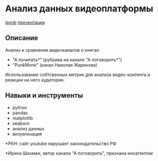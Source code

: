 # Анализ данных видеоплатформы
[ipynb]( "ipynb") [презентация]( "презентация")

## Описание	
Анализ и сравнение видеоканалов о книгах: 
- "А почитать*" (рубрика на канале "А поговорить*") 
- "PunkMonk" (канал Николая Жаринова)

Использование собтсвенных метрик для анализа видео-контента и реакции на него аудитории.

## Навыки и инструменты
- python 
- pandas 
- matplotlib
- seaborn
- анализ данных
- визуализация

*РКН: сайт youtube нарушает законодательство РФ

*Ирина Шихман, автор канала "А поговорить", признана иноагентом

